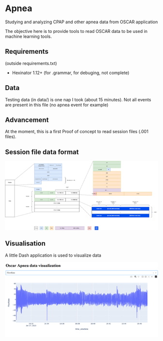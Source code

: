 # Apnea
Studying and analyzing CPAP and other apnea data from OSCAR application 

The objective here is to provide tools to read OSCAR data to be used in machine learning tools.

## Requirements 
(outside requirements.txt)
- Hexinator 1.12+ (for .grammar, for debuging, not complete)

## Data

Testing data (in data/) is one nap I took (about 15 minutes). Not all events are present in this file (no apnea event for example)

## Advancement
At the moment, this is a first Proof of concept to read session files (.001 files).

## Session file data format

![image](oscar_format.drawio.png)

## Visualisation

A little Dash application is used to visualize data

![image](dash_visualisation.png)
